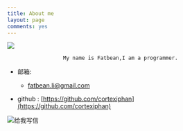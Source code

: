 ```yaml
---
title: About me
layout: page
comments: yes
---
```

  
![](http://www.nasa.gov/images/content/188404main_hurt_Milky_Way_2005-590_lg.jpg)

                      My name is Fatbean,I am a programmer.

- 邮箱:  
  + fatbean.li@gmail.com

- github : [https://github.com/cortexiphan](https://github.com/cortexiphan)

<a target="_blank" href="http://mail.163.com/share/mail2me.htm#email=103111100095109111100101064121101097104046110101116" style="text-decoration:none;"><img src="http://mimg.127.net/xm/all/share/120111/img/mailme_5_big.png" alt="给我写信"/></a>
